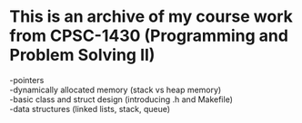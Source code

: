 # This is an archive of my course work from CPSC-1430 (Programming and Problem Solving II)
-pointers\
-dynamically allocated memory (stack vs heap memory)\
-basic class and struct design (introducing .h and Makefile)\
-data structures (linked lists, stack, queue)
